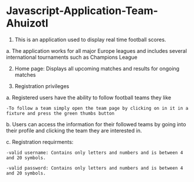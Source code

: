 # Javascript-Application-Team-Ahuizotl

1. This is an application used to display real time football scores.

  a. The application works for all major Europe leagues and includes several international tournaments such as Champions League
 
2. Home page: Displays all upcoming matches and results for ongoing matches

3. Registration privileges

  a. Registered users have the ability to follow football teams they like

    -To follow a team simply open the team page by clicking on in it in a fixture and press the green thumbs button

  b. Users can access the information for their followed teams by going into their profile and clicking the team they are interested in.

  c. Registration requirments:

    -valid username: Contains only letters and numbers and is between 4 and 20 symbols.

    -valid password: Contains only letters and numbers and is between 4 and 20 symbols.
